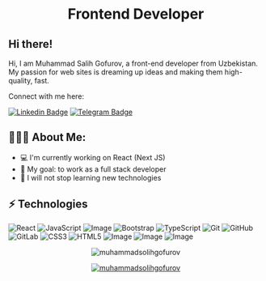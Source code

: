 <h1 align="center">Frontend Developer</h1>

## Hi there!

Hi, I am Muhammad Salih Gofurov, a front-end developer from Uzbekistan. My passion for web sites is dreaming up ideas and making them high-quality, fast. </br>

Connect with me here:

[![Linkedin Badge](https://img.shields.io/badge/-muhammadsolih-gofurov-blue?style=flat-square&logo=Linkedin&logoColor=white&link=https://www.linkedin.com/in/muhammadsolih-gofurov/)](https://www.linkedin.com/in/muhammadsolih-gofurov/) 
[![Telegram Badge](https://img.shields.io/badge/@muhammadsolihdeveloper-2CA5E0?style=flat-square&logo=telegram&logoColor=white&link=https://https://t.me/MuhammadsolihDeveloper)](https://t.me/MuhammadsolihDeveloper)

  
<h2 align="left">👨🏻‍💻 About Me:</h2>

- :computer: I'm currently working on React (Next JS)  
- :triangular_flag_on_post: My goal: to work as a full stack developer
- :rocket: I will not stop learning new technologies

## ⚡ Technologies

![React](https://img.shields.io/badge/-React-black?style=flat-square&logo=react)
![JavaScript](https://img.shields.io/badge/-JavaScript-black?style=flat-square&logo=javascript)
![Image](https://img.shields.io/badge/Tailwind_CSS-38B2AC?style=for-the-badge&logo=tailwind-css&logoColor=white)
![Bootstrap](https://img.shields.io/badge/-Bootstrap-563D7C?style=flat-square&logo=bootstrap)
![TypeScript](https://img.shields.io/badge/-TypeScript-007ACC?style=flat-square&logo=typescript)
![Git](https://img.shields.io/badge/-Git-black?style=flat-square&logo=git)
![GitHub](https://img.shields.io/badge/-GitHub-181717?style=flat-square&logo=github)
![GitLab](https://img.shields.io/badge/-GitLab-FCA121?style=flat-square&logo=gitlab)
![CSS3](https://img.shields.io/badge/-CSS3-1572B6?style=flat-square&logo=css3)
![HTML5](https://img.shields.io/badge/-HTML5-E34F26?style=flat-square&logo=html5&logoColor=white)
![Image](https://img.shields.io/badge/Apache-D22128?style=for-the-badge&logo=Apache&logoColor=white)
![Image](https://img.shields.io/badge/php-777BB4?style=for-the-badge&logo=php&logoColor=white)
![Image](https://img.shields.io/badge/Laravel-FF2D20?style=for-the-badge&logo=laravel&logoColor=white)

<p align="center"> <img src="https://github-readme-stats.vercel.app/api?username=muhammadsolihgofurov&show_icons=true&theme=gotham" alt="muhammadsolihgofurov" />

<p align="center"> <a href="https://github.com/ryo-ma/github-profile-trophy"><img src="https://github-profile-trophy.vercel.app/?username=muhammadsolihgofurov&theme=onestar&row=1&margin-w=15&margin-h=15&no-bg=true" alt="muhammadsolihgofurov" /></a> </p>




